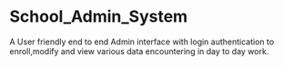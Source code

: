 # School_Admin_System
A User friendly end to end Admin interface with login authentication to enroll,modify and view various data encountering in day to day work.
